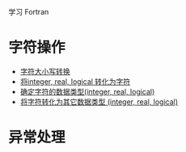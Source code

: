 学习 Fortran

# 字符操作
- [字符大小写转换](./string/string_upper_lower_case.f90)
- [将integer, real, logical 转化为字符](./string/convert_to_string.f90)
- [确定字符的数据类型(integer, real, logical)](./string/determine_string_type.f90)
- [将字符转化为其它数据类型 (integer, real, logical)](./string/convert_string_to_other_type.f90)

# 异常处理
